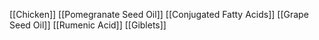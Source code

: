 [[Chicken]]
[[Pomegranate Seed Oil]]
[[Conjugated Fatty Acids]]
[[Grape Seed Oil]]
[[Rumenic Acid]]
[[Giblets]]

